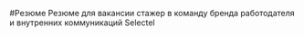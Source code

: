 #Резюме
Резюме для вакансии стажер в команду бренда работодателя и внутренних коммуникаций Selectel
